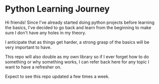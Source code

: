 <h1>Python Learning Journey</h1>

Hi friends! Since I've already started doing python projects before learning the basics, I've decided to go back and learn from the beginning to make sure I don't have any holes in my theory. 

I anticipate that as things get harder, a strong grasp of the basics will be very important to have.

This repo will also double as my own library so if I ever forget how to do something or why something works, I can refer back here for any topic I want to have a refresher on.

Expect to see this repo updated a few times a week.
